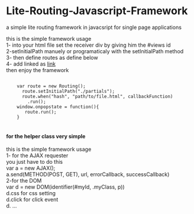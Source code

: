 # Lite-Routing-Javascript-Framework

a simple lite routing framework in javacsript for single page applications
<p>
this is the simple framework usage <br>
1- into your html file set the receiver div by giving him the #views id<br>
2-setInitialPath manuely or programaticaly with the setInitialPath method<br>
3- then define routes as define below<br>
4- add linked as <a href="#extraction">link</a><br>
then enjoy the framework
</p>
<pre>
<code>
    var route = new Routing();
      route.setInitialPath("./partials");
      route.when("hash", "path/to/file.html", callbackFunction)
        .run();
    window.onpopstate = function(){
       route.run();
    }
</code>
</pre>
<h4>for the helper class very simple</h4>
<p>

this is the simple framework usage <br>
1- for the AJAX requester<br>
you just have to do this<br>
var a = new AJAX();<br>
a.send(METHOD(POST, GET), url, errorCallback, successCallback)<br>
2-for the DOM<br>
var d = new DOM(identifier(#myId, .myClass, p))<br>
d.css for css setting<br>
d.click for click event <br>
d. ...<br>
</p>
